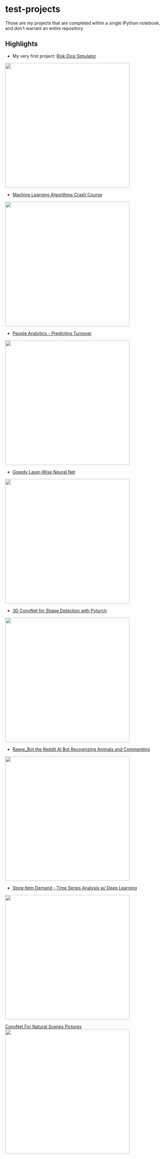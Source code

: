 # test-projects

Those are my projects that are completed within a single IPython notebook, and don't warrant an entire repository.
## Highlights
- My very first project: [Risk Dice Simulator](https://github.com/nicolas-gervais/test-projects/blob/master/riskdicesimulator.py)

<img src=https://www.gamesoftradition.com/wp-content/uploads/2017/06/board-games-like-risk.jpg width=400 img>

- [Machine Learning Algorithms Crash Course](https://github.com/nicolas-gervais/test-projects/blob/master/Machine%20Learning%20Algorithms%20Crash%20Course.ipynb)

<img src=https://user-images.githubusercontent.com/46652050/71557925-45197000-2a1b-11ea-8a5d-43bb515fb79c.png width=400 img>

- [People Analytics - Predicting Turnover](https://github.com/nicolas-gervais/test-projects/blob/master/People%20Analytics%20-%20Predicting%20Turnover.ipynb)

<img src=https://user-images.githubusercontent.com/46652050/71557825-93c60a80-2a19-11ea-8117-5c14aa45483a.png width=400 img>

- [Greedy Layer-Wise Neural Net](https://github.com/nicolas-gervais/test-projects/blob/master/Greedy%20Layer-Wise%20Neural%20Net.ipynb)

<img src=https://user-images.githubusercontent.com/46652050/71557967-d4268800-2a1b-11ea-8cf4-357c35471447.png width=400 img>

- [3D ConvNet for Shape Detection with Pytorch](https://github.com/nicolas-gervais/test-projects/blob/master/3D%20ConvNet%20for%20Shape%20Detection%20with%20Pytorch.ipynb)
<img src=https://user-images.githubusercontent.com/46652050/71557979-fb7d5500-2a1b-11ea-8f6c-59cbeaa8f598.png width=400 img>

- [Raww_Bot the Reddit AI Bot Recognizing Animals and Commenting](https://github.com/nicolas-gervais/test-projects/blob/master/Raww%20Bot%20the%20Reddit%20AI%20Bot%20Recognizing%20Animals%20and%20Commenting.ipynb)
<img src=https://user-images.githubusercontent.com/46652050/71557999-3da69680-2a1c-11ea-8976-5237619396a7.png width=400 img>

- [Store Item Demand - Time Series Analysis w/ Deep Learning](https://github.com/nicolas-gervais/test-projects/blob/master/Time%20Series%20Deep%20Learning%20(RNN%2C%20LSTM%2C%20CNN).ipynb)

<img src=https://user-images.githubusercontent.com/46652050/71558019-81010500-2a1c-11ea-8287-530c127a5022.png width=400 img>

[ConvNet For Natural Scenes Pictures](https://github.com/nicolas-gervais/test-projects/blob/master/ConvNet%20For%20Natural%20Scenes%20Pictures.ipynb)
<img src=https://user-images.githubusercontent.com/46652050/71558063-fa005c80-2a1c-11ea-8fef-ce92489e1195.png width=400 img>
